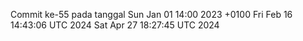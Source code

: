 Commit ke-55 pada tanggal Sun Jan 01 14:00 2023 +0100
Fri Feb 16 14:43:06 UTC 2024
Sat Apr 27 18:27:45 UTC 2024
